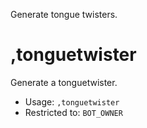 Generate tongue twisters.

# ,tonguetwister
Generate a tonguetwister.<br/>
 - Usage: `,tonguetwister`
 - Restricted to: `BOT_OWNER`
